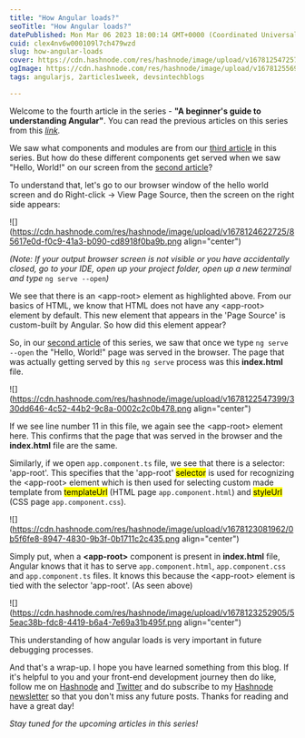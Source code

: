 ```yaml
---
title: "How Angular loads?"
seoTitle: "How Angular loads?"
datePublished: Mon Mar 06 2023 18:00:14 GMT+0000 (Coordinated Universal Time)
cuid: clex4nv6w000109l7ch479wzd
slug: how-angular-loads
cover: https://cdn.hashnode.com/res/hashnode/image/upload/v1678125472578/1671a1a1-956f-44d6-a7fa-d7d41872a724.jpeg
ogImage: https://cdn.hashnode.com/res/hashnode/image/upload/v1678125569611/57ce243c-0597-4320-8b40-fcbc1444ed49.jpeg
tags: angularjs, 2articles1week, devsintechblogs

---
```


Welcome to the fourth article in the series - **"A beginner's guide to understanding Angular"**. You can read the previous articles on this series from this [*link*](https://rakshaa.hashnode.dev/series/beginner-angular)*.*

We saw what components and modules are from our [third article](https://rakshaa.hashnode.dev/angular-and-typescript-whats-the-relation) in this series. But how do these different components get served when we saw "Hello, World!" on our screen from the [second article](https://rakshaa.hashnode.dev/project-setup-hello-world-app-angular)?

To understand that, let's go to our browser window of the hello world screen and do Right-click -&gt; View Page Source, then the screen on the right side appears:

![](https://cdn.hashnode.com/res/hashnode/image/upload/v1678124622725/85617e0d-f0c9-41a3-b090-cd8918f0ba9b.png align="center")

*(Note: If your output browser screen is not visible or you have accidentally closed, go to your IDE, open up your project folder, open up a new terminal and type* `ng serve --open`*)*

We see that there is an &lt;app-root&gt; element as highlighted above. From our basics of HTML, we know that HTML does not have any &lt;app-root&gt; element by default. This new element that appears in the 'Page Source' is custom-built by Angular. So how did this element appear?

So, in our [second article](https://rakshaa.hashnode.dev/project-setup-hello-world-app-angular) of this series, we saw that once we type `ng serve --open` the "Hello, World!" page was served in the browser. The page that was actually getting served by this `ng serve` process was this **index.html** file.

![](https://cdn.hashnode.com/res/hashnode/image/upload/v1678122547399/330dd646-4c52-44b2-9c8a-0002c2c0b478.png align="center")

If we see line number 11 in this file, we again see the &lt;app-root&gt; element here. This confirms that the page that was served in the browser and the **index.html** file are the same.

Similarly, if we open `app.component.ts` file, we see that there is a selector: 'app-root'. This specifies that the 'app-root' <mark>selector</mark> is used for recognizing the &lt;app-root&gt; element which is then used for selecting custom made template from <mark>templateUrl</mark> (HTML page `app.component.html`) and <mark>styleUrl</mark> (CSS page `app.component.css`).

![](https://cdn.hashnode.com/res/hashnode/image/upload/v1678123081962/0b5f6fe8-8947-4830-9b3f-0b1711c2c435.png align="center")

Simply put, when a **&lt;app-root&gt;** component is present in **index.html** file, Angular knows that it has to serve `app.component.html`, `app.component.css` and `app.component.ts` files. It knows this because the &lt;app-root&gt; element is tied with the selector 'app-root'. (As seen above)

![](https://cdn.hashnode.com/res/hashnode/image/upload/v1678123252905/55eac38b-fdc8-4419-b6a4-7e69a31b495f.png align="center")

This understanding of how angular loads is very important in future debugging processes.

And that's a wrap-up. I hope you have learned something from this blog. If it's helpful to you and your front-end development journey then do like, follow me on [Hashnode](https://hashnode.com/@rakshaa) and [Twitter](https://twitter.com/TheRakshaa) and do subscribe to my [Hashnode newsletter](https://rakshaa.hashnode.dev/newsletter) so that you don't miss any future posts. Thanks for reading and have a great day!

*Stay tuned for the upcoming articles in this series!*